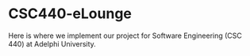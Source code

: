 # CSC440-eLounge
Here is where we implement our project for Software Engineering (CSC 440) at Adelphi University.
